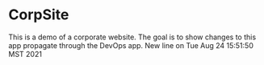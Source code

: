 # CorpSite

This is a demo of a corporate website.  The goal is to show changes to this app propagate through the DevOps app.
New line on Tue Aug 24 15:51:50 MST 2021
